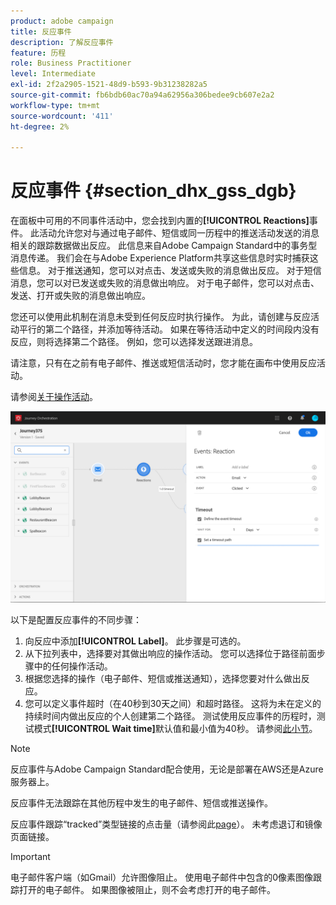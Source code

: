 ```yaml
---
product: adobe campaign
title: 反应事件
description: 了解反应事件
feature: 历程
role: Business Practitioner
level: Intermediate
exl-id: 2f2a2905-1521-48d9-b593-9b31238282a5
source-git-commit: fb6bdb60ac70a94a62956a306bedee9cb607e2a2
workflow-type: tm+mt
source-wordcount: '411'
ht-degree: 2%

---
```


# 反应事件 {#section_dhx_gss_dgb}

在面板中可用的不同事件活动中，您会找到内置的&#x200B;**[!UICONTROL Reactions]**&#x200B;事件。 此活动允许您对与通过电子邮件、短信或同一历程中的推送活动发送的消息相关的跟踪数据做出反应。 此信息来自Adobe Campaign Standard中的事务型消息传递。 我们会在与Adobe Experience Platform共享这些信息时实时捕获这些信息。 对于推送通知，您可以对点击、发送或失败的消息做出反应。 对于短信消息，您可以对已发送或失败的消息做出响应。 对于电子邮件，您可以对点击、发送、打开或失败的消息做出响应。

您还可以使用此机制在消息未受到任何反应时执行操作。 为此，请创建与反应活动平行的第二个路径，并添加等待活动。 如果在等待活动中定义的时间段内没有反应，则将选择第二个路径。 例如，您可以选择发送跟进消息。

请注意，只有在之前有电子邮件、推送或短信活动时，您才能在画布中使用反应活动。

请参阅[关于操作活动](../building-journeys/about-action-activities.md)。

![](../assets/journey45.png)

以下是配置反应事件的不同步骤：

1. 向反应中添加&#x200B;**[!UICONTROL Label]**。 此步骤是可选的。
1. 从下拉列表中，选择要对其做出响应的操作活动。 您可以选择位于路径前面步骤中的任何操作活动。
1. 根据您选择的操作（电子邮件、短信或推送通知），选择您要对什么做出反应。
1. 您可以定义事件超时（在40秒到30天之间）和超时路径。 这将为未在定义的持续时间内做出反应的个人创建第二个路径。 测试使用反应事件的历程时，测试模式&#x200B;**[!UICONTROL Wait time]**&#x200B;默认值和最小值为40秒。 请参阅[此小节](../building-journeys/testing-the-journey.md)。

>[!NOTE]
>
>反应事件与Adobe Campaign Standard配合使用，无论是部署在AWS还是Azure服务器上。
>
>反应事件无法跟踪在其他历程中发生的电子邮件、短信或推送操作。
>
>反应事件跟踪“tracked”类型链接的点击量（请参阅此[page](https://experienceleague.adobe.com/docs/campaign-standard/using/designing-content/links.html#about-tracked-urls)）。 未考虑退订和镜像页面链接。

>[!IMPORTANT]
>
>电子邮件客户端（如Gmail）允许图像阻止。 使用电子邮件中包含的0像素图像跟踪打开的电子邮件。 如果图像被阻止，则不会考虑打开的电子邮件。
